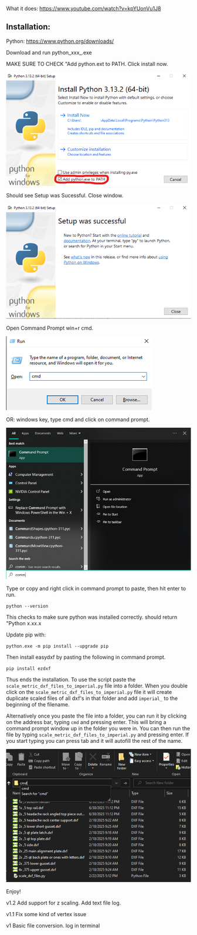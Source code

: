 What it does: https://www.youtube.com/watch?v=kpYUonVu1J8


## Installation:

Python: https://www.python.org/downloads/ 

Download and run python_xxx_.exe

MAKE SURE TO CHECK "Add python.ext to PATH.
Click install now.

![install python 1](https://github.com/TimBuildIt/Scale-metric-dxf-files-to-imperial/blob/master/images/install%20python%201.png)

Should see Setup was Sucessful. Close window.

![install python 2](https://github.com/TimBuildIt/Scale-metric-dxf-files-to-imperial/blob/master/images/install%20python%202.png)


Open Command Prompt win+r cmd. 

![cmd win r](https://github.com/TimBuildIt/Scale-metric-dxf-files-to-imperial/blob/master/images/command%20prompt%20win%20r.png)


OR: windows key, type cmd and click on command prompt.

![cmd win command prompt](https://github.com/TimBuildIt/Scale-metric-dxf-files-to-imperial/blob/master/images/windows%20command%20prompt.png)


Type or copy and right click in command prompt to paste, then hit enter to run. 

	python --version

This checks to make sure python was installed correctly. should return "Python x.xx.x



Update pip with:

	python.exe -m pip install --upgrade pip


Then install easydxf by pasting the following in command prompt.

	pip install ezdxf

Thus ends the installation. To use the script paste the `scale_metric_dxf_files_to_imperial.py` file into a folder. When you double click on the `scale_metric_dxf_files_to_imperial.py` file it will create duplicate scaled files of all dxf's in that folder and add `imperial_` to the beginning of the filename.

Alternatively once you paste the file into a folder, you can run it by clicking on the address bar, typing `cmd` and pressing enter. This will bring a command prompt window up in the folder you were in. You can then run the file by typing `scale_metric_dxf_files_to_imperial.py` and pressing enter. If you start typing you can press tab and it will autofill the rest of the name. 

![alt run option](https://github.com/TimBuildIt/Scale-metric-dxf-files-to-imperial/blob/master/images/alternative%20run%20option.png)


Enjoy!






v1.2 Add support for z scaling. Add text file log.

v1.1 Fix some kind of vertex issue

v1 Basic file conversion. log in terminal



